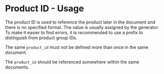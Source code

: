 # Product ID - Usage

The product ID is used to reference the product later in the document and there is no specified format.
The value is usually assigned by the generator.
To make it easier to find errors, it is recommended to use a prefix to distinguish from product group IDs.

The same `product_id` must not be defined more than once in the same document.

The `product_id` should be referenced somewhere within the same documents.
